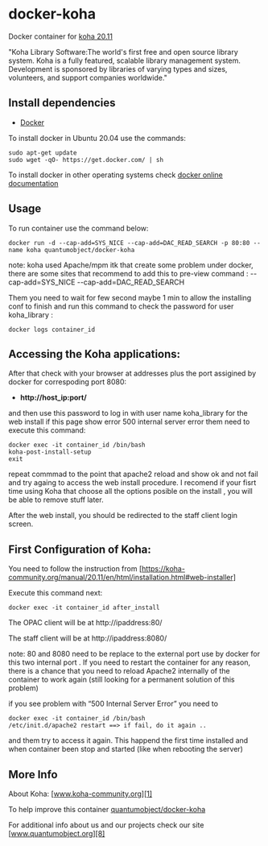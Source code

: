 # docker-koha

Docker container for [koha 20.11][3]

"Koha Library Software:The world's first free and open source library system. Koha is a fully featured, scalable library management system. Development is sponsored by libraries of varying types and sizes, volunteers, and support companies worldwide."

## Install dependencies

  - [Docker][2]

To install docker in Ubuntu 20.04 use the commands:

    sudo apt-get update
    sudo wget -qO- https://get.docker.com/ | sh

 To install docker in other operating systems check [docker online documentation][4]

## Usage

To run container use the command below:

    docker run -d --cap-add=SYS_NICE --cap-add=DAC_READ_SEARCH -p 80:80 --name koha quantumobject/docker-koha

note: koha used  Apache/mpm itk that create some problem under docker, there are some sites that recommend to add this to pre-view command :   --cap-add=SYS_NICE --cap-add=DAC_READ_SEARCH

Them you need to wait for few second maybe 1 min to allow the installing conf to finish and run this command to check the password for user koha_library :

    docker logs container_id

## Accessing the Koha applications:

After that check with your browser at addresses plus the port assigined by docker for correspoding port 8080:

  - **http://host_ip:port/**
  
and then use this password to log in with user name koha_library for the web install if this page show error 500 internal server error them need to execute this command:

    docker exec -it container_id /bin/bash
    koha-post-install-setup
    exit

repeat commmad to the point that apache2 reload and show ok and not fail and try againg to access the web install procedure. I recomend if your fisrt time using Koha that choose all the options posible on the install , you will be able to remove stuff later. 

After the web install, you should be redirected to the staff client login screen.

## First Configuration of Koha:

  You need to follow the instruction from [https://koha-community.org/manual/20.11/en/html/installation.html#web-installer]
 
Execute this command next:

    docker exec -it container_id after_install

The OPAC client will be at http://ipaddress:80/ 

The staff client will be at http://ipaddress:8080/

note: 80 and 8080 need to be replace to the external port use by docker for this two internal port . If you need to restart the container for any reason, there is a chance that you need to reload Apache2 internally of the container to work again (still looking for a permanent solution of this problem)

if you see problem with “500 Internal Server Error” you need to

    docker exec -it container_id /bin/bash
    /etc/init.d/apache2 restart ==> if fail, do it again ..

and them try to access it again. This happend the first time installed and when container been stop and started (like when rebooting the server)


## More Info

About Koha: [www.koha-community.org][1]

To help improve this container [quantumobject/docker-koha][5]

For additional info about us and our projects check our site [www.quantumobject.org][8]

[1]:http://koha-community.org/
[2]:https://www.docker.com
[3]:http://koha-community.org/documentation/
[4]:http://docs.docker.com
[5]:https://github.com/QuantumObject/docker-koha
[8]:http://www.quantumobject.org/
